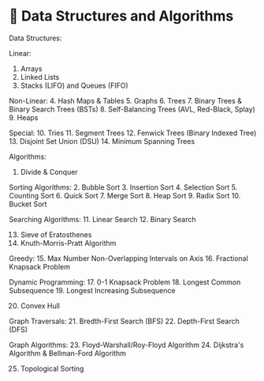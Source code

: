 # 🧩 Data Structures and Algorithms

Data Structures:

Linear:
1. Arrays
2. Linked Lists
3. Stacks (LIFO) and Queues (FIFO)

Non-Linear:
4. Hash Maps & Tables
5. Graphs
6. Trees
7. Binary Trees & Binary Search Trees (BSTs)
8. Self-Balancing Trees (AVL, Red-Black, Splay)
9. Heaps

Special:
10. Tries
11. Segment Trees
12. Fenwick Trees (Binary Indexed Tree)
13. Disjoint Set Union (DSU)
14. Minimum Spanning Trees

Algorithms:

1. Divide & Conquer

Sorting Algorithms: 
2. Bubble Sort
3. Insertion Sort
4. Selection Sort
5. Counting Sort
6. Quick Sort
7. Merge Sort
8. Heap Sort
9. Radix Sort
10. Bucket Sort

Searching Algorithms: 
11. Linear Search
12. Binary Search
    
13. Sieve of Eratosthenes
14. Knuth-Morris-Pratt Algorithm

Greedy:
15. Max Number Non-Overlapping Intervals on Axis
16. Fractional Knapsack Problem

Dynamic Programming:
17. 0-1 Knapsack Problem
18. Longest Common Subsequence
19. Longest Increasing Subsequence

20. Convex Hull

Graph Traversals: 
21. Bredth-First Search (BFS)
22. Depth-First Search (DFS)

Graph Algorithms:
23. Floyd-Warshall/Roy-Floyd Algorithm
24. Dijkstra's Algorithm & Bellman-Ford Algorithm

25. Topological Sorting